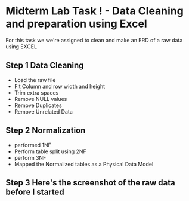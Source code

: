 # Midterm Lab Task ! - Data Cleaning and preparation using Excel
For this task we we're assigned to clean and make an ERD of a raw data using EXCEL
## Step 1 Data Cleaning 
- Load the raw file
- Fit Column and row width and height
- Trim extra spaces
- Remove NULL values
- Remove Duplicates
- Remove Unrelated Data
## Step 2 Normalization
- performed 1NF
- Perform table split using 2NF
- perform 3NF
- Mapped the Normalized tables as a Physical Data Model
## Step 3 Here's the screenshot of the raw data before I started 

